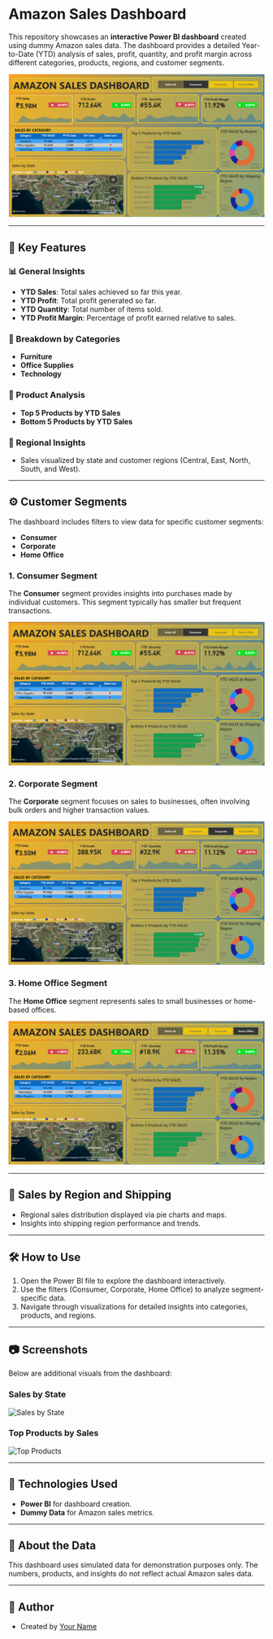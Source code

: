 # Amazon Sales Dashboard

This repository showcases an **interactive Power BI dashboard** created using dummy Amazon sales data. The dashboard provides a detailed Year-to-Date (YTD) analysis of sales, profit, quantity, and profit margin across different categories, products, regions, and customer segments.

![Dashboard Overview](image.png)

---

## 🚀 Key Features

### 📊 General Insights
- **YTD Sales**: Total sales achieved so far this year.
- **YTD Profit**: Total profit generated so far.
- **YTD Quantity**: Total number of items sold.
- **YTD Profit Margin**: Percentage of profit earned relative to sales.

### 📂 Breakdown by Categories
- **Furniture**
- **Office Supplies**
- **Technology**

### 🛒 Product Analysis
- **Top 5 Products by YTD Sales**
- **Bottom 5 Products by YTD Sales**

### 📍 Regional Insights
- Sales visualized by state and customer regions (Central, East, North, South, and West).

---

## ⚙️ Customer Segments
The dashboard includes filters to view data for specific customer segments:
- **Consumer**
- **Corporate**
- **Home Office**

### 1. **Consumer Segment**
The **Consumer** segment provides insights into purchases made by individual customers. This segment typically has smaller but frequent transactions.

![Consumer Segment View](image-consumer.png)

### 2. **Corporate Segment**
The **Corporate** segment focuses on sales to businesses, often involving bulk orders and higher transaction values.

![Corporate Segment View](image-corporate.png)

### 3. **Home Office Segment**
The **Home Office** segment represents sales to small businesses or home-based offices.

![Home Office Segment View](image-homeoffice.png)

---

## 📍 Sales by Region and Shipping
- Regional sales distribution displayed via pie charts and maps.
- Insights into shipping region performance and trends.

---

## 🛠️ How to Use
1. Open the Power BI file to explore the dashboard interactively.
2. Use the filters (Consumer, Corporate, Home Office) to analyze segment-specific data.
3. Navigate through visualizations for detailed insights into categories, products, and regions.

---

## 📷 Screenshots
Below are additional visuals from the dashboard:

### **Sales by State**
![Sales by State](image-salesbystate.png)

### **Top Products by Sales**
![Top Products](image-topproducts.png)

---

## 🌟 Technologies Used
- **Power BI** for dashboard creation.
- **Dummy Data** for Amazon sales metrics.

---

## 🔗 About the Data
This dashboard uses simulated data for demonstration purposes only. The numbers, products, and insights do not reflect actual Amazon sales data.

---

## 📝 Author
- Created by [Your Name](https://github.com/your-profile)
